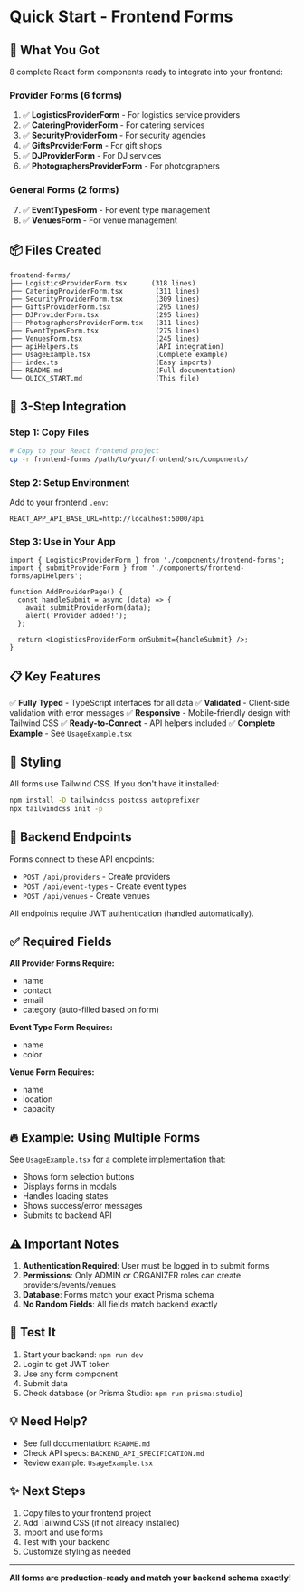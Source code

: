 # Quick Start - Frontend Forms

## 🎯 What You Got

8 complete React form components ready to integrate into your frontend:

### Provider Forms (6 forms)
1. ✅ **LogisticsProviderForm** - For logistics service providers
2. ✅ **CateringProviderForm** - For catering services
3. ✅ **SecurityProviderForm** - For security agencies
4. ✅ **GiftsProviderForm** - For gift shops
5. ✅ **DJProviderForm** - For DJ services
6. ✅ **PhotographersProviderForm** - For photographers

### General Forms (2 forms)
7. ✅ **EventTypesForm** - For event type management
8. ✅ **VenuesForm** - For venue management

## 📦 Files Created

```
frontend-forms/
├── LogisticsProviderForm.tsx      (318 lines)
├── CateringProviderForm.tsx        (311 lines)
├── SecurityProviderForm.tsx        (309 lines)
├── GiftsProviderForm.tsx           (295 lines)
├── DJProviderForm.tsx              (295 lines)
├── PhotographersProviderForm.tsx   (311 lines)
├── EventTypesForm.tsx              (275 lines)
├── VenuesForm.tsx                  (245 lines)
├── apiHelpers.ts                   (API integration)
├── UsageExample.tsx                (Complete example)
├── index.ts                        (Easy imports)
├── README.md                       (Full documentation)
└── QUICK_START.md                  (This file)
```

## 🚀 3-Step Integration

### Step 1: Copy Files
```bash
# Copy to your React frontend project
cp -r frontend-forms /path/to/your/frontend/src/components/
```

### Step 2: Setup Environment
Add to your frontend `.env`:
```env
REACT_APP_API_BASE_URL=http://localhost:5000/api
```

### Step 3: Use in Your App
```tsx
import { LogisticsProviderForm } from './components/frontend-forms';
import { submitProviderForm } from './components/frontend-forms/apiHelpers';

function AddProviderPage() {
  const handleSubmit = async (data) => {
    await submitProviderForm(data);
    alert('Provider added!');
  };

  return <LogisticsProviderForm onSubmit={handleSubmit} />;
}
```

## 📋 Key Features

✅ **Fully Typed** - TypeScript interfaces for all data
✅ **Validated** - Client-side validation with error messages
✅ **Responsive** - Mobile-friendly design with Tailwind CSS
✅ **Ready-to-Connect** - API helpers included
✅ **Complete Example** - See `UsageExample.tsx`

## 🎨 Styling

All forms use Tailwind CSS. If you don't have it installed:

```bash
npm install -D tailwindcss postcss autoprefixer
npx tailwindcss init -p
```

## 📡 Backend Endpoints

Forms connect to these API endpoints:
- `POST /api/providers` - Create providers
- `POST /api/event-types` - Create event types  
- `POST /api/venues` - Create venues

All endpoints require JWT authentication (handled automatically).

## ✅ Required Fields

**All Provider Forms Require:**
- name
- contact
- email
- category (auto-filled based on form)

**Event Type Form Requires:**
- name
- color

**Venue Form Requires:**
- name
- location
- capacity

## 🔥 Example: Using Multiple Forms

See `UsageExample.tsx` for a complete implementation that:
- Shows form selection buttons
- Displays forms in modals
- Handles loading states
- Shows success/error messages
- Submits to backend API

## ⚠️ Important Notes

1. **Authentication Required**: User must be logged in to submit forms
2. **Permissions**: Only ADMIN or ORGANIZER roles can create providers/events/venues
3. **Database**: Forms match your exact Prisma schema
4. **No Random Fields**: All fields match backend exactly

## 🧪 Test It

1. Start your backend: `npm run dev`
2. Login to get JWT token
3. Use any form component
4. Submit data
5. Check database (or Prisma Studio: `npm run prisma:studio`)

## 💡 Need Help?

- See full documentation: `README.md`
- Check API specs: `BACKEND_API_SPECIFICATION.md`
- Review example: `UsageExample.tsx`

## ✨ Next Steps

1. Copy files to your frontend project
2. Add Tailwind CSS (if not already installed)
3. Import and use forms
4. Test with your backend
5. Customize styling as needed

---

**All forms are production-ready and match your backend schema exactly!**

